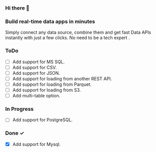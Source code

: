 ### Hi there 👋

### Build real-time data apps in minutes
Simply connect any data source, combine them and get fast Data APIs instantly with just a few clicks. No need to be a tech expert .

### ToDo

- [ ] Add support for MS SQL.  
- [ ] Add support for CSV.
- [ ] Add support for JSON.
- [ ] Add support for loading from another REST API.
- [ ] Add support for loading from Parquet.
- [ ] Add support for loading from S3.
- [ ] Add multi-table option.

### In Progress

- [ ] Add support for PostgreSQL.
  

### Done ✓

- [x] Add support for Mysql.  
